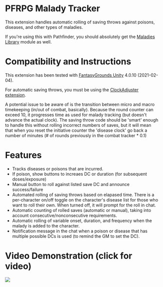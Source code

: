 # PFRPG Malady Tracker
This extension handles automatic rolling of saving throws against poisons, diseases, and other types of maladies.

If you're using this with Pathfinder, you should absolutely get the [Maladies Library](https://github.com/bmos/FG-PFRPG-Maladies-Library) module as well.

# Compatibility and Instructions
This extension has been tested with [FantasyGrounds Unity](https://www.fantasygrounds.com/home/FantasyGroundsUnity.php) 4.0.10 (2021-02-04).

For automatic saving throws, you must be using the [ClockAdjuster extension](https://www.fantasygrounds.com/forums/showthread.php?57561-Utility-Clock-Adjuster).

A potential issue to be aware of is the transition between micro and macro timekeeping (in/out of combat, basically).
Because the round counter can exceed 10, it progresses time as used for malady tracking (but doesn't advance the actual clock). The saving throw code should be 'smart' enough to handle this without rolling incorrect numbers of saves, but it will mean that when you reset the initiative counter the 'disease clock' go back a number of minutes (# of rounds previously in the combat tracker * 0.1)

# Features
* Tracks diseases or poisons that are incurred.
* If poison, show buttons to increaes DC or duration (for subsequent doses/exposure)
* Manual button to roll against listed save DC and announce success/failure
* Automated rolling of saving throws based on elapased time. There is a per-character on/off toggle on the character's disease list for those who want to roll their own. When turned off, it will prompt for the roll in chat.
* Automatic counting of rolled saves (automatic or manual), taking into account consecutive/nonconsecutive requirements.
* Automatic rolling of variable onset, duration, and frequency when the malady is added to the character.
* Notification message in the chat when a poison or disease that has multiple possible DCs is used (to remind the GM to set the DC).

# Video Demonstration (click for video)
[<img src="https://i.ytimg.com/vi_webp/VkTjPjuczYo/hqdefault.webp">](https://www.youtube.com/watch?v=VkTjPjuczYo)
